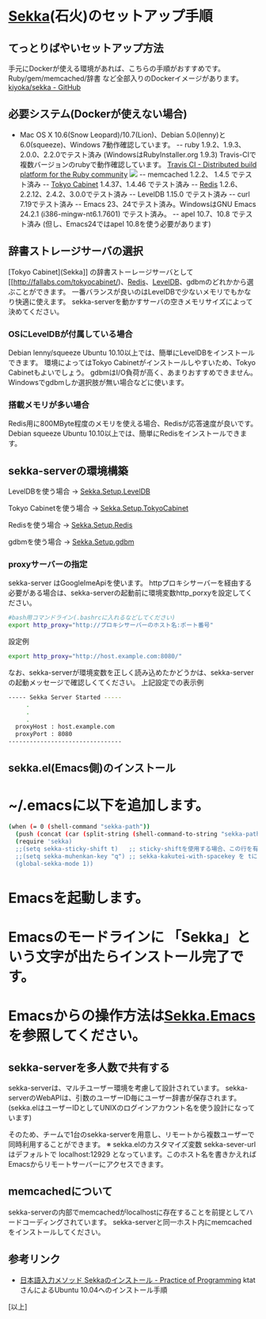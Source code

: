 # [Sekka](Sekka)(石火)のセットアップ手順

## てっとりばやいセットアップ方法
手元にDockerが使える環境があれば、こちらの手順がおすすめです。Ruby/gem/memcached/辞書 など全部入りのDockerイメージがあります。
 [kiyoka/sekka - GitHub](http://github.com/kiyoka/sekka)


## 必要システム(Dockerが使えない場合)
- Mac OS X 10.6(Snow Leopard)/10.7(Lion)、Debian 5.0(lenny)と6.0(squeeze)、Windows 7動作確認しています。
-- ruby          1.9.2、1.9.3、2.0.0、2.2.0でテスト済み (WindowsはRubyInstaller.org 1.9.3)
 Travis-CIで複数バージョンのrubyで動作確認しています。
 [Travis CI - Distributed build platform for the Ruby community](http://travis-ci.org/#!/kiyoka/sekka/builds/85100)
 ![](http://travis-ci.org/kiyoka/sekka.png)
-- memcached     1.2.2、 1.4.5 でテスト済み
-- [Tokyo Cabinet](http://fallabs.com/tokyocabinet/) 1.4.37、1.4.46 でテスト済み
-- [Redis](http://redis.io/)         1.2.6、2.2.12、2.4.2、3.0.0でテスト済み
-- LevelDB       1.15.0 でテスト済み
-- curl          7.19でテスト済み
-- Emacs         23、24でテスト済み。WindowsはGNU Emacs 24.2.1 (i386-mingw-nt6.1.7601) でテスト済み。
-- apel          10.7、10.8 でテスト済み (但し、Emacs24ではapel 10.8を使う必要があります)


## 辞書ストレージサーバの選択
[Tokyo Cabinet](Sekka]] の辞書ストーレージサーバとして[[http://fallabs.com/tokyocabinet/)、[Redis](http://redis.io/)、[LevelDB](http://leveldb.org/)、gdbmのどれかから選ぶことができます。
一番バランスが良いのはLevelDBで少ないメモリでもかなり快適に使えます。
sekka-serverを動かすサーバの空きメモリサイズによって決めてください。

### OSにLevelDBが付属している場合
Debian lenny/squeeze Ubuntu 10.10以上では、簡単にLevelDBをインストールできます。
環境によってはTokyo Cabinetがインストールしやすいため、Tokyo Cabinetもよいでしょう。
gdbmはI/O負荷が高く、あまりおすすめできません。Windowsでgdbmしか選択肢が無い場合などに使います。

### 搭載メモリが多い場合
Redis用に800MByte程度のメモリを使える場合、Redisが応答速度が良いです。
Debian       squeeze Ubuntu 10.10以上では、簡単にRedisをインストールできます。

## sekka-serverの環境構築
LevelDBを使う場合
→ [Sekka.Setup.LevelDB](Sekka.Setup.LevelDB)

Tokyo Cabinetを使う場合
→ [Sekka.Setup.TokyoCabinet](Sekka.Setup.TokyoCabinet)

Redisを使う場合
→ [Sekka.Setup.Redis](Sekka.Setup.Redis)

gdbmを使う場合
→ [Sekka.Setup.gdbm](Sekka.Setup.gdbm)


### proxyサーバーの指定
sekka-server はGoogleImeApiを使います。
httpプロキシサーバーを経由する必要がある場合は、sekka-serverの起動前に環境変数http_porxyを設定してください。
```bash
#bash用コマンドライン(.bashrcに入れるなどしてください)
export http_proxy="http://プロキシサーバーのホスト名:ポート番号"
```

 設定例
```bash
export http_proxy="http://host.example.com:8080/"
```

なお、sekka-serverが環境変数を正しく読み込めたかどうかは、sekka-serverの起動メッセージで確認しくてください。
 上記設定での表示例
```bash
----- Sekka Server Started -----
     .
     .
     .
  proxyHost : host.example.com
  proxyPort : 8080
--------------------------------
```


## sekka.el(Emacs側)のインストール
# ~/.emacsに以下を追加します。
```bash
(when (= 0 (shell-command "sekka-path"))
  (push (concat (car (split-string (shell-command-to-string "sekka-path"))) "/emacs") load-path)
  (require 'sekka)
  ;;(setq sekka-sticky-shift t)   ;; sticky-shiftを使用する場合、この行を有効にする
  ;;(setq sekka-muhenkan-key "q") ;; sekka-kakutei-with-spacekey を tにした時専用。"q"キーで即無変換にする。
  (global-sekka-mode 1))
```
# Emacsを起動します。
# Emacsのモードラインに 「Sekka」という文字が出たらインストール完了です。
# Emacsからの操作方法は[Sekka.Emacs](Sekka.Emacs)を参照してください。


## sekka-serverを多人数で共有する
sekka-serverは、マルチユーザー環境を考慮して設計されています。
sekka-serverのWebAPIは、引数のユーザーID毎にユーザー辞書が保存されます。
(sekka.elはユーザーIDとしてUNIXのログインアカウント名を使う設計になっています)

そのため、チームで1台のsekka-serverを用意し、リモートから複数ユーザーで同時利用することができます。
※ sekka.elのカスタマイズ変数 sekka-sever-url はデフォルトで localhost:12929 となっています。このホスト名を書きかえればEmacsからリモートサーバーにアクセスできます。


## memcachedについて
sekka-serverの内部でmemcachedがlocalhostに存在することを前提としてハードコーディングされています。
sekka-serverと同一ホスト内にmemcachedをインストールしてください。

## 参考リンク
- [日本語入力メソッド Sekkaのインストール - Practice of Programming](http://d.hatena.ne.jp/ktat/20110210/1297276515)
 ktatさんによるUbuntu 10.04へのインストール手順

[以上]
